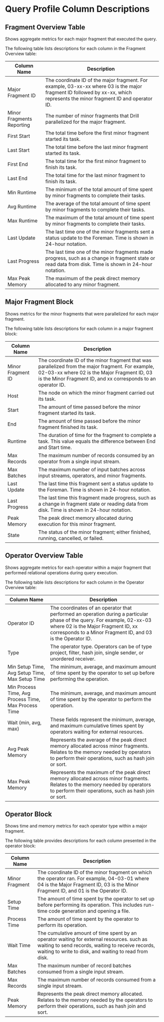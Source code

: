 # Query Profile Column Descriptions



## Fragment Overview Table

Shows aggregate metrics for each major fragment that executed the query.

The following table lists descriptions for each column in the Fragment Overview
table:

| Column Name               | Description                                                  |
| ------------------------- | ------------------------------------------------------------ |
| Major Fragment ID         | The coordinate ID of the major fragment. For example, 03-xx-xx where 03 is the major fragment ID followed by xx-xx, which represents the minor fragment ID and operator ID. |
| Minor Fragments Reporting | The number of minor fragments that Drill parallelized for the major fragment. |
| First Start               | The total time before the first minor fragment started its task. |
| Last Start                | The total time before the last minor fragment started its task. |
| First End                 | The total time for the first minor fragment to finish its task. |
| Last End                  | The total time for the last minor fragment to finish its task. |
| Min Runtime               | The minimum of the total amount of time spent by minor fragments to complete their tasks. |
| Avg Runtime               | The average of the total amount of time spent by minor fragments to complete their tasks. |
| Max Runtime               | The maximum of the total amount of time spent by minor fragments to complete their tasks. |
| Last Update               | The last time one of the minor fragments sent a status update to the Foreman. Time is shown in 24-hour notation. |
| Last Progress             | The last time one of the minor fragments made progress, such as a change in fragment state or read data from disk. Time is shown in 24-hour notation. |
| Max Peak Memory           | The maximum of the peak direct memory allocated to any minor fragment. |

## Major Fragment Block

Shows metrics for the minor fragments that were parallelized for each major fragment.

The following table lists descriptions for each column in a major fragment block:

| Column Name       | Description                                                  |
| ----------------- | ------------------------------------------------------------ |
| Minor Fragment ID | The coordinate ID of the minor fragment that was parallelized from the major fragment. For example, 02-03-xx where 02 is the Major Fragment ID, 03 is the Minor Fragment ID, and xx corresponds to an operator ID. |
| Host              | The node on which the minor fragment carried out its task.   |
| Start             | The amount of time passed before the minor fragment started its task. |
| End               | The amount of time passed before the minor fragment finished its task. |
| Runtime           | The duration of time for the fragment to complete a task. This value equals the difference between End and Start time. |
| Max Records       | The maximum number of records consumed by an operator from a single input stream. |
| Max Batches       | The maximum number of input batches across input streams, operators, and minor fragments. |
| Last Update       | The last time this fragment sent a status update to the Foreman. Time is shown in 24-hour notation. |
| Last Progress     | The last time this fragment made progress, such as a change in fragment state or reading data from disk. Time is shown in 24-hour notation. |
| Peak Memory       | The peak direct memory allocated during execution for this minor fragment. |
| State             | The status of the minor fragment; either finished, running, cancelled, or failed. |

## Operator Overview Table

Shows aggregate metrics for each operator within a major fragment that performed relational operations during query execution.

The following table lists descriptions for each column in the Operator Overview table:

| Column Name                                          | Description                                                  |
| ---------------------------------------------------- | ------------------------------------------------------------ |
| Operator ID                                          | The coordinates of an operator that performed an operation during a particular phase of the query. For example, 02-xx-03 where 02 is the Major Fragment ID, xx corresponds to a Minor Fragment ID, and 03 is the Operator ID. |
| Type                                                 | The operator type. Operators can be of type project, filter, hash join, single sender, or unordered receiver. |
| Min Setup Time, Avg Setup Time, Max Setup Time       | The minimum, average, and maximum amount of time spent by the operator to set up before performing the operation. |
| Min Process Time, Avg Process Time, Max Process Time | The minimum, average, and maximum amount of time spent by the operator to perform the operation. |
| Wait (min, avg, max)                                 | These fields represent the minimum, average, and maximum cumulative times spent by operators waiting for external resources. |
| Avg Peak Memory                                      | Represents the average of the peak direct memory allocated across minor fragments. Relates to the memory needed by operators to perform their operations, such as hash join or sort. |
| Max Peak Memory                                      | Represents the maximum of the peak direct memory allocated across minor fragments. Relates to the memory needed by operators to perform their operations, such as hash join or sort. |

## Operator Block

Shows time and memory metrics for each operator type within a major fragment.

The following table provides descriptions for each column presented in the operator block:

| Column Name    | Description                                                  |
| -------------- | ------------------------------------------------------------ |
| Minor Fragment | The coordinate ID of the minor fragment on which the operator ran. For example, 04-03-01 where 04 is the Major Fragment ID, 03 is the Minor Fragment ID, and 01 is the Operator ID. |
| Setup Time     | The amount of time spent by the operator to set up before performing its operation. This includes run-time code generation and opening a file. |
| Process Time   | The amount of time spent by the operator to perform its operation. |
| Wait Time      | The cumulative amount of time spent by an operator waiting for external resources. such as waiting to send records, waiting to receive records, waiting to write to disk, and waiting to read from disk. |
| Max Batches    | The maximum number of record batches consumed from a single input stream. |
| Max Records    | The maximum number of records consumed from a single input stream. |
| Peak Memory    | Represents the peak direct memory allocated. Relates to the memory needed by the operators to perform their operations, such as hash join and sort. |
